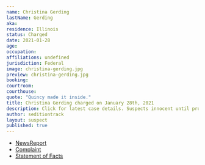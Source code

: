 ```yaml
---
name: Christina Gerding
lastName: Gerding
aka: 
residence: Illinois
status: Charged
date: 2021-01-28
age: 
occupation: 
affiliations: undefined
jurisdiction: Federal
image: christina-gerding.jpg
preview: christina-gerding.jpg
booking: 
courtroom: 
courthouse: 
quote: "Quincy made it inside."
title: Christina Gerding charged on January 28th, 2021
description: Click for latest case details. Suspects innocent until proven guilty.
author: seditiontrack
layout: suspect
published: true
---
```

- [NewsReport](https://khqa.com/news/local/justice-department-arrests-quincy-couple-in-connection-to-us-capitol-raid)
- [Complaint](https://www.justice.gov/opa/page/file/1361586/download)
- [Statement of Facts](https://www.justice.gov/opa/page/file/1361586/download)
